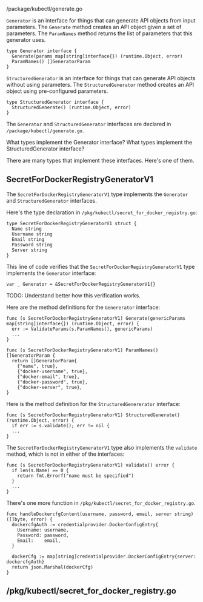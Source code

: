 
/package/kubectl/generate.go

`Generator` is an interface for things that can generate API
objects from input parameters. The `Generate` method creates
an API object given a set of parameters. The `ParamNames` method
returns the list of parameters that this generator uses.

    type Generator interface {
      Generate(params map[string]interface{}) (runtime.Object, error)
      ParamNames() []GeneratorParam
    }

`StructuredGenerator` is an interface for things that can generate API objects
without using parameters. The `StructuredGenerator` method creates an API
object using pre-configured parameters.

    type StructuredGenerator interface {
      StructuredGenerate() (runtime.Object, error)
    }

The `Generator` and `StructuredGenerator` interfaces are declared
in `/package/kubectl/generate.go`.

What types implement the Generator interface?
What types implement the StructuredGenerator interface?

There are many types that implement these interfaces. Here's
one of them.

## SecretForDockerRegistryGeneratorV1

The `SecretForDockerRegistryGeneratorV1` type implements the
`Generator` and `StructuredGenerator` interfaces.

Here's the type declaration in `/pkg/kubectl/secret_for_docker_registry.go`:

    type SecretForDockerRegistryGeneratorV1 struct {
      Name string
      Username string
      Email string
      Password string
      Server string
    }

This line of code verifies that the `SecretForDockerRegistryGeneratorV1` type
implements the `Generator` interface:

    var _ Generator = &SecretForDockerRegistryGeneratorV1{}

TODO: Understand better how this verification works.

Here are the method definitions for the `Genererator` interface:

    func (s SecretForDockerRegistryGeneratorV1) Generate(genericParams map[string]interface{}) (runtime.Object, error) {
      err := ValidateParams(s.ParamNames(), genericParams)
      ...
    }

    func (s SecretForDockerRegistryGeneratorV1) ParamNames() []GeneratorParam {
      return []GeneratorParam{
        {"name", true},
        {"docker-username", true},
        {"docker-email", true},
        {"docker-password", true},
        {"docker-server", true},
    }

Here is the method definition for the `StructuredGenererator` interface:

    func (s SecretForDockerRegistryGeneratorV1) StructuredGenerate() (runtime.Object, error) {
      if err := s.validate(); err != nil {
      ...
    }

The `SecretForDockerRegistryGeneratorV1` type also implements the `validate` method,
which is not in either of the interfaces:

    func (s SecretForDockerRegistryGeneratorV1) validate() error {
      if len(s.Name) == 0 {
        return fmt.Errorf("name must be specified")
      }
      ...
    }

There's one more function in `/pkg/kubectl/secret_for_docker_registry.go`.

    func handleDockercfgContent(username, password, email, server string) ([]byte, error) {
      dockercfgAuth := credentialprovider.DockerConfigEntry{
        Username: username,
        Password: password,
        Email:    email,
      }

      dockerCfg := map[string]credentialprovider.DockerConfigEntry{server: dockercfgAuth}
      return json.Marshal(dockerCfg)
    }




























## /pkg/kubectl/secret_for_docker_registry.go


